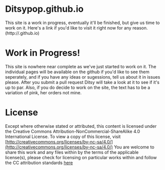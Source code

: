 # Ditsypop.github.io
This site is a work in progress, eventually it'll be finished, but give us time to work on it. Here's a link if you'd like to visit it right now for any reason. (http://.github.io)

# Work in Progress!
This site is nowhere near complete as we've just started to work on it. The individual pages will be available on the github if you'd like to see them seperately, and if you have any ideas or sugessions, tell us about it in issues please. After you submit a pull request Ditsy will take a look at it to see if it's up to par. Also, if you do decide to work on the site, the text has to be a variation of pink, her orders not mine.

# License
Except where otherwise stated or attributed, this content is licensed under the Creative Commons Attribution-NonCommercial-ShareAlike 4.0 International License. To view a copy of this license, visit [http://creativecommons.org/licenses/by-nc-sa/4.0/](http://creativecommons.org/licenses/by-nc-sa/4.0/)
You are welcome to share this work and any files within by the terms of the applicable license(s), please check for licensing on particular works within and follow the CC attribution standards [here](https://wiki.creativecommons.org/wiki/Best_practices_for_attribution)
